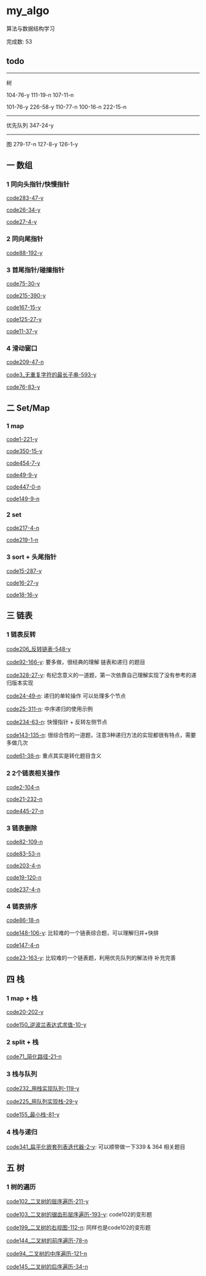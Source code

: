 # my_algo
算法与数据结构学习

完成数: 53 <br/>

## todo

-------------------------
树

104-76-y
111-19-n
107-11-n

101-76-y
226-58-y
110-77-n
100-16-n
222-15-n

--------------------------
优先队列
347-24-y


--------------------------
图
279-17-n
127-8-y
126-1-y






## 一 数组

### 1 同向头指针/快慢指针
[code283-47-y](https://github.com/gmYuan/my_algo/blob/main/03-code/01-%E6%95%B0%E7%BB%84/code283.md)

[code26-34-y](https://github.com/gmYuan/my_algo/blob/main/03-code/01-%E6%95%B0%E7%BB%84/code26.md)

[code27-4-y](https://github.com/gmYuan/my_algo/blob/main/03-code/01-%E6%95%B0%E7%BB%84/code27.md)


### 2 同向尾指针
[code88-192-y](https://github.com/gmYuan/my_algo/blob/main/03-code/01-%E6%95%B0%E7%BB%84/code%2088.md)


### 3 首尾指针/碰撞指针
[code75-30-y](https://github.com/gmYuan/my_algo/blob/main/03-code/01-%E6%95%B0%E7%BB%84/code75.md)

[code215-390-y](https://github.com/gmYuan/my_algo/blob/main/03-code/01-%E6%95%B0%E7%BB%84/code215.md)

[code167-15-y](https://github.com/gmYuan/my_algo/blob/main/03-code/01-%E6%95%B0%E7%BB%84/code167.md)

[code125-27-y](https://github.com/gmYuan/my_algo/blob/main/03-code/01-%E6%95%B0%E7%BB%84/code125.md)

[code11-37-y](https://github.com/gmYuan/my_algo/blob/main/03-code/01-%E6%95%B0%E7%BB%84/code11.md)


### 4 滑动窗口
[code209-47-n](https://github.com/gmYuan/my_algo/blob/main/03-code/01-%E6%95%B0%E7%BB%84/code209.md)

[code3_无重复字符的最长子串-593-y](https://github.com/gmYuan/my_algo/blob/main/03-code/01-%E6%95%B0%E7%BB%84/code3.md)

[code76-83-y](https://github.com/gmYuan/my_algo/blob/main/03-code/01-%E6%95%B0%E7%BB%84/code76.md)


## 二 Set/Map

### 1 map
[code1-221-y](https://github.com/gmYuan/my_algo/blob/main/03-code/02-set%3Amap/code1.md)

[code350-15-y](https://github.com/gmYuan/my_algo/blob/main/03-code/02-set%3Amap/code350.md)

[code454-7-y](https://github.com/gmYuan/my_algo/blob/main/03-code/02-set%3Amap/code454.md)

[code49-9-y](https://github.com/gmYuan/my_algo/blob/main/03-code/02-set%3Amap/code49.md)

[code447-0-n](https://github.com/gmYuan/my_algo/blob/main/03-code/02-set%3Amap/code447.md)

[code149-9-n](https://github.com/gmYuan/my_algo/blob/main/03-code/02-set%3Amap/code149.md)

### 2 set

[code217-4-n](https://github.com/gmYuan/my_algo/blob/main/03-code/02-set%3Amap/code217.md)

[code219-1-n](https://github.com/gmYuan/my_algo/blob/main/03-code/02-set%3Amap/code219.md)


### 3 sort + 头尾指针
[code15-287-y](https://github.com/gmYuan/my_algo/blob/main/03-code/02-set%3Amap/code15.md)

[code16-27-y](https://github.com/gmYuan/my_algo/blob/main/03-code/02-set%3Amap/code16.md)

[code18-16-y](https://github.com/gmYuan/my_algo/blob/main/03-code/02-set%3Amap/code18.md)


## 三 链表

### 1 链表反转
[code206_反转链表-548-y](https://github.com/gmYuan/my_algo/blob/main/03-code/03-%E9%93%BE%E8%A1%A8/code206.md)

[code92-166-y](https://github.com/gmYuan/my_algo/blob/main/03-code/03-%E9%93%BE%E8%A1%A8/code92.md): 要多做，很经典的理解 链表和递归 的题目

[code328-27-y](https://github.com/gmYuan/my_algo/blob/main/03-code/03-%E9%93%BE%E8%A1%A8/code328.md): 有纪念意义的一道题，第一次依靠自己理解实现了没有参考的递归版本实现

[code24-49-n](https://github.com/gmYuan/my_algo/blob/main/03-code/03-%E9%93%BE%E8%A1%A8/code24.md): 递归的单轮操作 可以处理多个节点

[code25-311-n](https://github.com/gmYuan/my_algo/blob/main/03-code/03-%E9%93%BE%E8%A1%A8/code25.md): 中序递归的使用示例

[code234-63-n](https://github.com/gmYuan/my_algo/blob/main/03-code/03-%E9%93%BE%E8%A1%A8/code234.md): 快慢指针 + 反转左侧节点

[code143-135-n](https://github.com/gmYuan/my_algo/blob/main/03-code/03-%E9%93%BE%E8%A1%A8/code143.md): 很综合性的一道题，注意3种递归方法的实现都很有特点，需要多做几次

[code61-38-n](https://github.com/gmYuan/my_algo/blob/main/03-code/03-%E9%93%BE%E8%A1%A8/code61.md): 重点其实是转化题目含义


### 2 2个链表相关操作

[code2-104-n](https://github.com/gmYuan/my_algo/blob/main/03-code/03-%E9%93%BE%E8%A1%A8/code2.md)

[code21-232-n](https://github.com/gmYuan/my_algo/blob/main/03-code/03-%E9%93%BE%E8%A1%A8/code21.md)

[code445-27-n](https://github.com/gmYuan/my_algo/blob/main/03-code/03-%E9%93%BE%E8%A1%A8/code445.md)


### 3 链表删除

[code82-109-n](https://github.com/gmYuan/my_algo/blob/main/03-code/03-%E9%93%BE%E8%A1%A8/code82.md)

[code83-53-n](https://github.com/gmYuan/my_algo/blob/main/03-code/03-%E9%93%BE%E8%A1%A8/code83.md)

[code203-4-n](https://github.com/gmYuan/my_algo/blob/main/03-code/03-%E9%93%BE%E8%A1%A8/code203.md)

[code19-120-n](https://github.com/gmYuan/my_algo/blob/main/03-code/03-%E9%93%BE%E8%A1%A8/code19.md)

[code237-4-n](https://github.com/gmYuan/my_algo/blob/main/03-code/03-%E9%93%BE%E8%A1%A8/code237.md)


### 4 链表排序

[code86-18-n](https://github.com/gmYuan/my_algo/blob/main/03-code/03-%E9%93%BE%E8%A1%A8/code86.md)

[code148-106-y](https://github.com/gmYuan/my_algo/blob/main/03-code/03-%E9%93%BE%E8%A1%A8/code148.md): 比较难的一个链表综合题，可以理解归并+快排

[code147-4-n](https://github.com/gmYuan/my_algo/blob/main/03-code/03-%E9%93%BE%E8%A1%A8/code147.md)

[code23-163-y](https://github.com/gmYuan/my_algo/blob/main/03-code/03-%E9%93%BE%E8%A1%A8/code23.md): 比较难的一个链表题，利用优先队列的解法待 补充完善


## 四 栈

### 1 map + 栈
[code20-202-y](https://github.com/gmYuan/my_algo/blob/main/03-code/04-%E6%A0%88/code20.md)

[code150_逆波兰表达式求值-10-y](https://github.com/gmYuan/my_algo/blob/main/03-code/04-%E6%A0%88/code%20150.md)

### 2 split + 栈

[code71_简化路径-21-n](https://github.com/gmYuan/my_algo/blob/main/03-code/04-%E6%A0%88/code71.md)

### 3 栈与队列

[code232_用栈实现队列-119-y](https://github.com/gmYuan/my_algo/blob/main/03-code/04-%E6%A0%88/code232.md)

[code225_用队列实现栈-29-y](https://github.com/gmYuan/my_algo/blob/main/03-code/04-%E6%A0%88/code225.md)

[code155_最小栈-81-y](https://github.com/gmYuan/my_algo/blob/main/03-code/04-%E6%A0%88/code155.md)

### 4 栈与递归

[code341_扁平化嵌套列表迭代器-2-y](https://github.com/gmYuan/my_algo/blob/main/03-code/04-%E6%A0%88/code341.md): 可以顺带做一下339 & 364 相关题目



## 五 树

### 1 树的遍历

[code102_二叉树的层序遍历-211-y](https://github.com/gmYuan/my_algo/blob/main/03-code/05_%E6%A0%91/code102.md)

[code103_二叉树的锯齿形层序遍历-193-y](https://github.com/gmYuan/my_algo/blob/main/03-code/05_%E6%A0%91/code103.md): code102的变形题

[code199_二叉树的右视图-112-n](https://github.com/gmYuan/my_algo/blob/main/03-code/05_%E6%A0%91/code199.md): 同样也是code102的变形题

[code144_二叉树的前序遍历-78-n](https://github.com/gmYuan/my_algo/blob/main/03-code/05_%E6%A0%91/code144.md)

[code94_二叉树的中序遍历-121-n](https://github.com/gmYuan/my_algo/blob/main/03-code/05_%E6%A0%91/code94.md)

[code145_二叉树的后序遍历-34-n](https://github.com/gmYuan/my_algo/blob/main/03-code/05_%E6%A0%91/code145.md)

